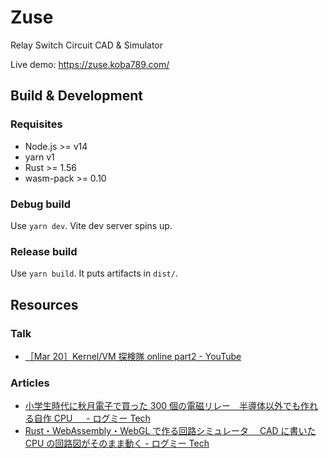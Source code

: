 # Zuse

Relay Switch Circuit CAD & Simulator

Live demo: https://zuse.koba789.com/

## Build & Development

### Requisites

- Node.js >= v14
- yarn v1
- Rust >= 1.56
- wasm-pack >= 0.10

### Debug build

Use `yarn dev`. Vite dev server spins up.

### Release build

Use `yarn build`. It puts artifacts in `dist/`.

## Resources

### Talk

- [［Mar 20］Kernel/VM 探検隊 online part2 - YouTube](https://www.youtube.com/watch?v=brrm328XItM&t=2627)

### Articles

- [小学生時代に秋月電子で買った 300 個の電磁リレー　半導体以外でも作れる自作 CPU 　 - ログミー Tech](https://logmi.jp/tech/articles/325262)
- [Rust・WebAssembly・WebGL で作る回路シミュレータ　 CAD に書いた CPU の回路図がそのまま動く - ログミー Tech](https://logmi.jp/tech/articles/325310)
